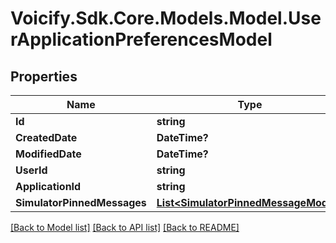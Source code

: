 # Voicify.Sdk.Core.Models.Model.UserApplicationPreferencesModel
## Properties

Name | Type | Description | Notes
------------ | ------------- | ------------- | -------------
**Id** | **string** |  | [optional] 
**CreatedDate** | **DateTime?** |  | [optional] 
**ModifiedDate** | **DateTime?** |  | [optional] 
**UserId** | **string** |  | [optional] 
**ApplicationId** | **string** |  | [optional] 
**SimulatorPinnedMessages** | [**List&lt;SimulatorPinnedMessageModel&gt;**](SimulatorPinnedMessageModel.md) |  | [optional] 

[[Back to Model list]](../README.md#documentation-for-models) [[Back to API list]](../README.md#documentation-for-api-endpoints) [[Back to README]](../README.md)

